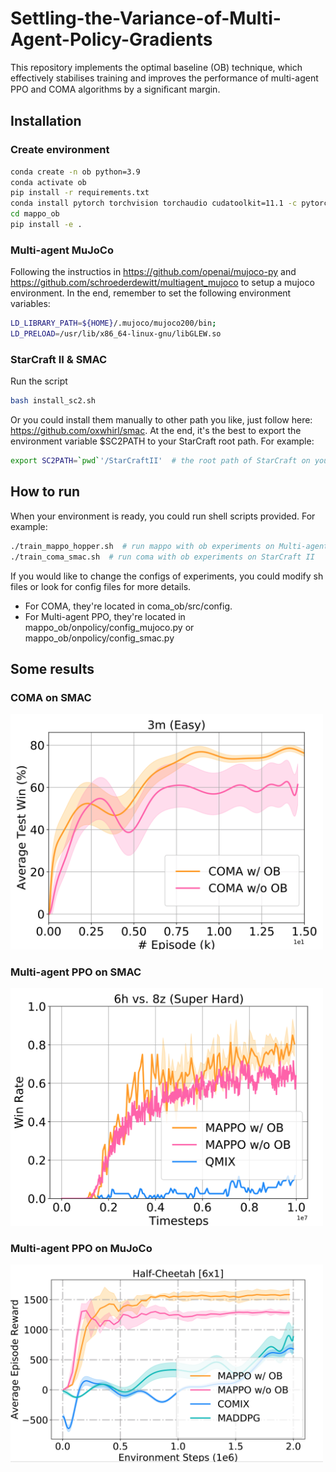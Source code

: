 # Settling-the-Variance-of-Multi-Agent-Policy-Gradients
This repository implements the optimal baseline (OB) technique, which effectively stabilises training and improves the performance of multi-agent PPO and COMA algorithms by a signiﬁcant margin.

## Installation
### Create environment
``` Bash
conda create -n ob python=3.9
conda activate ob
pip install -r requirements.txt
conda install pytorch torchvision torchaudio cudatoolkit=11.1 -c pytorch -c nvidia
cd mappo_ob
pip install -e .
```

### Multi-agent MuJoCo
Following the instructios in https://github.com/openai/mujoco-py and https://github.com/schroederdewitt/multiagent_mujoco to setup a mujoco environment. In the end, remember to set the following environment variables:
``` Bash
LD_LIBRARY_PATH=${HOME}/.mujoco/mujoco200/bin;
LD_PRELOAD=/usr/lib/x86_64-linux-gnu/libGLEW.so
```
### StarCraft II & SMAC
Run the script
``` Bash
bash install_sc2.sh
```
Or you could install them manually to other path you like, just follow here: https://github.com/oxwhirl/smac.
At the end, it's the best to export the environment variable $SC2PATH to your StarCraft root path. For example:
``` Bash
export SC2PATH=`pwd`'/StarCraftII'  # the root path of StarCraft on your machine
```

## How to run
When your environment is ready, you could run shell scripts provided. For example:
``` Bash
./train_mappo_hopper.sh  # run mappo with ob experiments on Multi-agent MuJoCo
./train_coma_smac.sh  # run coma with ob experiments on StarCraft II
```
If you would like to change the configs of experiments, you could modify sh files or look for config files for more details.
* For COMA, they're located in coma_ob/src/config.
* For Multi-agent PPO, they're located in mappo_ob/onpolicy/config_mujoco.py or mappo_ob/onpolicy/config_smac.py

## Some results

### COMA on SMAC

<img src="results/3m.png" width="500" >

### Multi-agent PPO on SMAC

<img src="results/6h8z.png" width="500" >

### Multi-agent PPO on MuJoCo

<img src="results/halfcheetah.png" width="500" >


